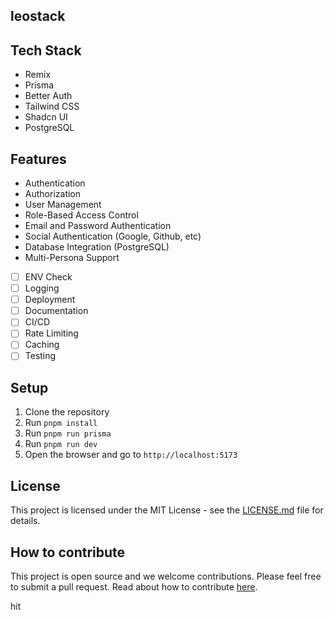 ## leostack

## Tech Stack

- Remix
- Prisma
- Better Auth
- Tailwind CSS
- Shadcn UI
- PostgreSQL

## Features

- Authentication
- Authorization
- User Management
- Role-Based Access Control
- Email and Password Authentication
- Social Authentication (Google, Github, etc)
- Database Integration (PostgreSQL)
- Multi-Persona Support
- [ ] ENV Check
- [ ] Logging
- [ ] Deployment
- [ ] Documentation
- [ ] CI/CD
- [ ] Rate Limiting
- [ ] Caching
- [ ] Testing

## Setup

1. Clone the repository
2. Run `pnpm install`
3. Run `pnpm run prisma`
4. Run `pnpm run dev`
5. Open the browser and go to `http://localhost:5173`

## License

This project is licensed under the MIT License - see the [LICENSE.md](LICENSE.md) file for details.

## How to contribute

This project is open source and we welcome contributions. Please feel free to submit a pull request.
Read about how to contribute [here](CONTRIBUTING.md).


hit